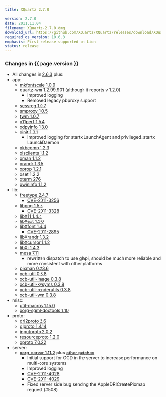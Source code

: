 ```yaml
---
title: XQuartz 2.7.0

version: 2.7.0
date: 2011.11.04
filename: XQuartz-2.7.0.dmg
download_url: https://github.com/XQuartz/XQuartz/releases/download/XQuartz-2.7.0/XQuartz-2.7.0.dmg
required_os_version: 10.6.3
emphasis: First release supported on Lion
status: release
---
```


### Changes in {{ page.version }} ###
  * All changes in [2.6.3](XQuartz-2.6.3.html) plus:
  * app:
    * [mkfontscale 1.0.9](https://lists.freedesktop.org/archives/xorg-announce/2011-June/001697.html)
    * quartz-wm 1.2.99.901 (although it reports v 1.2.0)
      * Improved logging
      * Removed legacy pbproxy support
    * [sessreg 1.0.7](https://lists.freedesktop.org/archives/xorg-announce/2011-October/001745.html)
    * [smproxy 1.0.5](https://lists.freedesktop.org/archives/xorg-announce/2011-June/001698.html)
    * [twm 1.0.7](https://lists.freedesktop.org/archives/xorg-announce/2011-July/001716.html)
    * [x11perf 1.5.4](https://lists.freedesktop.org/archives/xorg-announce/2011-July/001715.html)
    * [xdpyinfo 1.3.0](https://lists.freedesktop.org/archives/xorg-announce/2011-October/001746.html)
    * [xinit 1.3.1](https://lists.freedesktop.org/archives/xorg-announce/2011-July/001714.html)
      * Improved logging for startx LaunchAgent and privileged_startx LaunchDaemon
    * [xkbcomp 1.2.3](https://lists.freedesktop.org/archives/xorg-announce/2011-June/001684.html)
    * [xlsclients 1.1.2](https://lists.freedesktop.org/archives/xorg-announce/2011-May/001656.html)
    * [xman 1.1.2](https://lists.freedesktop.org/archives/xorg-announce/2011-June/001699.html)
    * [xrandr 1.3.5](https://lists.freedesktop.org/archives/xorg-announce/2011-June/001701.html)
    * [xprop 1.2.1](https://lists.freedesktop.org/archives/xorg-announce/2011-June/001700.html)
    * [xset 1.2.2](https://lists.freedesktop.org/archives/xorg-announce/2011-July/001718.html)
    * [xterm 276](https://lists.freedesktop.org/archives/xorg/2011-October/053641.html)
    * [xwininfo 1.1.2](https://lists.freedesktop.org/archives/xorg-announce/2011-June/001702.html)
  * lib:
    * [freetype 2.4.7](https://sourceforge.net/projects/freetype/files/freetype2/2.4.7/README/view)
      * [CVE-2011-3256](https://cve.mitre.org/cgi-bin/cvename.cgi?name=CVE-2011-3256)
    * [libpng 1.5.5](https://sourceforge.net/mailarchive/message.php?msg_id=28126826)
      * [CVE-2011-3328](https://cve.mitre.org/cgi-bin/cvename.cgi?name=CVE-2011-3328)
    * [libX11 1.4.4](https://lists.freedesktop.org/archives/xorg-announce/2011-July/001717.html)
    * [libXext 1.3.0](https://lists.freedesktop.org/archives/xorg-announce/2011-May/001665.html)
    * [libXfont 1.4.4](https://lists.freedesktop.org/archives/xorg-announce/2011-August/001722.html)
      * [CVE-2011-2895](https://cve.mitre.org/cgi-bin/cvename.cgi?name=CVE-2011-2895)
    * [libXrandr 1.3.2](https://lists.freedesktop.org/archives/xorg-announce/2011-June/001704.html)
    * [libXcursor 1.1.2](https://lists.freedesktop.org/archives/xorg-announce/2011-June/001703.html)
    * [libXi 1.4.3](https://lists.freedesktop.org/archives/xorg-announce/2011-June/001678.html)
    * [mesa 7.11](http://mesa3d.org/relnotes-7.11.html)
      * rewritten dispatch to use glapi, should be much more reliable and more consistent with other platforms
    * [pixman 0.23.6](https://lists.freedesktop.org/archives/xorg-announce/2011-October/001742.html)
    * [xcb-util 0.3.8](https://lists.freedesktop.org/archives/xorg-announce/2011-April/001649.html)
    * [xcb-util-image 0.3.8](https://lists.freedesktop.org/archives/xorg-announce/2011-April/001650.html)
    * [xcb-util-kysyms 0.3.8](https://lists.freedesktop.org/archives/xorg-announce/2011-April/001653.html)
    * [xcb-util-renderutils 0.3.8](https://lists.freedesktop.org/archives/xorg-announce/2011-April/001651.html)
    * [xcb-util-wm 0.3.8](https://lists.freedesktop.org/archives/xorg-announce/2011-April/001652.html)
  * misc:
    * [util-macros 1.15.0](https://lists.freedesktop.org/archives/xorg-announce/2011-June/001687.html)
    * [xorg-sgml-doctools 1.10](https://lists.freedesktop.org/archives/xorg-announce/2011-September/001734.html)
  * proto:
    * [dri2proto 2.6](https://lists.freedesktop.org/archives/xorg-announce/2011-June/001695.html)
    * [glproto 1.4.14](https://lists.freedesktop.org/archives/xorg-announce/2011-June/001696.html)
    * [inputproto 2.0.2](https://lists.freedesktop.org/archives/xorg-announce/2011-June/001679.html)
    * [resourceproto 1.2.0](https://lists.freedesktop.org/archives/xorg-announce/2011-May/001674.html)
    * [xproto 7.0.22](https://lists.freedesktop.org/archives/xorg-announce/2011-June/001686.html)
  * server:
    * [xorg-server 1.11.2](https://lists.freedesktop.org/archives/xorg-announce/2011-November/001751.html) plus [other patches](https://github.com/XQuartz/xorg-server/commits/XQuartz-2.7.0)
      * Initial support for GCD in the server to increase performance on multi-core systems
      * Improved logging
      * [CVE-2011-4028](https://cve.mitre.org/cgi-bin/cvename.cgi?name=CVE-2011-4028)
      * [CVE-2011-4029](https://cve.mitre.org/cgi-bin/cvename.cgi?name=CVE-2011-4029)
      * Fixed server side bug sending the AppleDRICreatePixmap request (#508)
